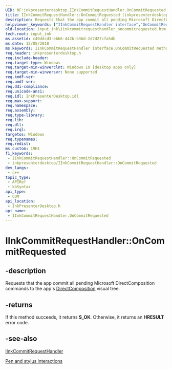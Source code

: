 ```yaml
---
UID: NF:inkpresenterdesktop.IInkCommitRequestHandler.OnCommitRequested
title: IInkCommitRequestHandler::OnCommitRequested (inkpresenterdesktop.h)
description: Requests that the app commit all pending Microsoft DirectComposition commands to the app's DirectComposition visual tree.
helpviewer_keywords: ["IInkCommitRequestHandler interface","OnCommitRequested method","IInkCommitRequestHandler.OnCommitRequested","IInkCommitRequestHandler::OnCommitRequested","InkPresenterDesktop.iinkcommitrequesthandler_oncommitrequested","OnCommitRequested","OnCommitRequested method","OnCommitRequested method","IInkCommitRequestHandler interface","inkpresenterdesktop/IInkCommitRequestHandler::OnCommitRequested","input_ink.iinkcommitrequesthandler_oncommitrequested"]
old-location: input_ink\iinkcommitrequesthandler_oncommitrequested.htm
tech.root: input_ink
ms.assetid: c40ddcd3-ebb6-442b-b36d-2d7d27cfa5db
ms.date: 12/05/2018
ms.keywords: IInkCommitRequestHandler interface,OnCommitRequested method, IInkCommitRequestHandler.OnCommitRequested, IInkCommitRequestHandler::OnCommitRequested, InkPresenterDesktop.iinkcommitrequesthandler_oncommitrequested, OnCommitRequested, OnCommitRequested method, OnCommitRequested method,IInkCommitRequestHandler interface, inkpresenterdesktop/IInkCommitRequestHandler::OnCommitRequested, input_ink.iinkcommitrequesthandler_oncommitrequested
req.header: inkpresenterdesktop.h
req.include-header: 
req.target-type: Windows
req.target-min-winverclnt: Windows 10 [desktop apps only]
req.target-min-winversvr: None supported
req.kmdf-ver: 
req.umdf-ver: 
req.ddi-compliance: 
req.unicode-ansi: 
req.idl: InkPresenterDesktop.idl
req.max-support: 
req.namespace: 
req.assembly: 
req.type-library: 
req.lib: 
req.dll: 
req.irql: 
targetos: Windows
req.typenames: 
req.redist: 
ms.custom: 19H1
f1_keywords:
 - IInkCommitRequestHandler::OnCommitRequested
 - inkpresenterdesktop/IInkCommitRequestHandler::OnCommitRequested
dev_langs:
 - c++
topic_type:
 - APIRef
 - kbSyntax
api_type:
 - COM
api_location:
 - InkPresenterDesktop.h
api_name:
 - IInkCommitRequestHandler.OnCommitRequested
---
```


# IInkCommitRequestHandler::OnCommitRequested


## -description

Requests that the app commit all pending    Microsoft DirectComposition commands to the app's  <a href="/windows/desktop/directcomp/directcomposition-portal">DirectComposition</a> visual tree.



## -returns

If this method succeeds, it returns <b>S_OK</b>. Otherwise, it returns an <b>HRESULT</b> error code.

## -see-also

<a href="/previous-versions/windows/desktop/api/inkpresenterdesktop/nn-inkpresenterdesktop-iinkcommitrequesthandler">IInkCommitRequestHandler</a>



<a href="/windows/uwp/input-and-devices/pen-and-stylus-interactions">Pen and stylus interactions</a>

